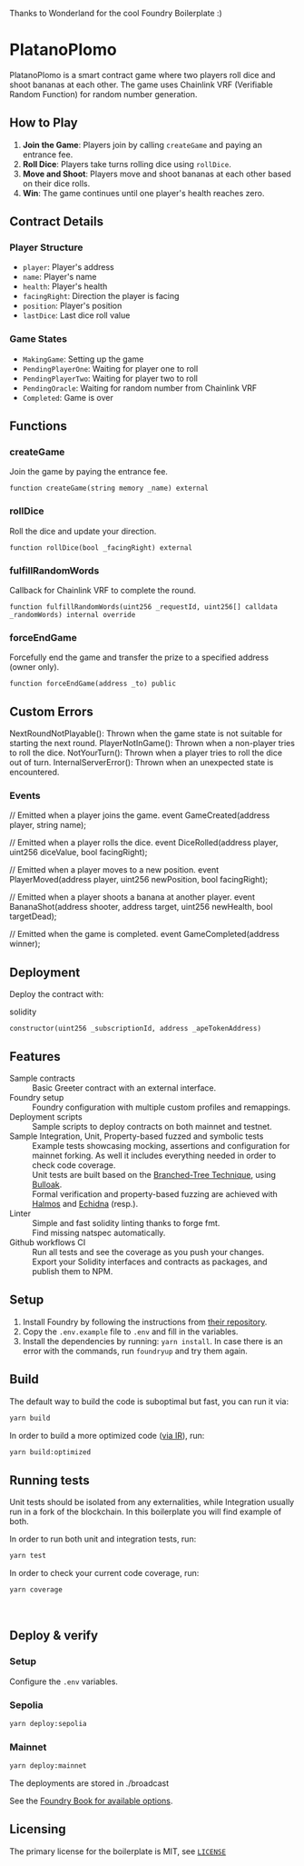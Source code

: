 Thanks to Wonderland for the cool Foundry Boilerplate :)

# PlatanoPlomo

PlatanoPlomo is a smart contract game where two players roll dice and shoot bananas at each other. The game uses Chainlink VRF (Verifiable Random Function) for random number generation.

## How to Play

1. **Join the Game**: Players join by calling `createGame` and paying an entrance fee.
2. **Roll Dice**: Players take turns rolling dice using `rollDice`.
3. **Move and Shoot**: Players move and shoot bananas at each other based on their dice rolls.
4. **Win**: The game continues until one player's health reaches zero.

## Contract Details

### Player Structure

- `player`: Player's address
- `name`: Player's name
- `health`: Player's health
- `facingRight`: Direction the player is facing
- `position`: Player's position
- `lastDice`: Last dice roll value

### Game States

- `MakingGame`: Setting up the game
- `PendingPlayerOne`: Waiting for player one to roll
- `PendingPlayerTwo`: Waiting for player two to roll
- `PendingOracle`: Waiting for random number from Chainlink VRF
- `Completed`: Game is over

## Functions

### createGame

Join the game by paying the entrance fee.

```solidity
function createGame(string memory _name) external
```

### rollDice
Roll the dice and update your direction.

```solidity
function rollDice(bool _facingRight) external
```

### fulfillRandomWords
Callback for Chainlink VRF to complete the round.

```solidity
function fulfillRandomWords(uint256 _requestId, uint256[] calldata _randomWords) internal override
```

### forceEndGame

Forcefully end the game and transfer the prize to a specified address (owner only).

```solidity
function forceEndGame(address _to) public
```

## Custom Errors
NextRoundNotPlayable(): Thrown when the game state is not suitable for starting the next round.
PlayerNotInGame(): Thrown when a non-player tries to roll the dice.
NotYourTurn(): Thrown when a player tries to roll the dice out of turn.
InternalServerError(): Thrown when an unexpected state is encountered.

### Events

// Emitted when a player joins the game.
event GameCreated(address player, string name);

// Emitted when a player rolls the dice.
event DiceRolled(address player, uint256 diceValue, bool facingRight);

// Emitted when a player moves to a new position.
event PlayerMoved(address player, uint256 newPosition, bool facingRight);

// Emitted when a player shoots a banana at another player.
event BananaShot(address shooter, address target, uint256 newHealth, bool targetDead);

// Emitted when the game is completed.
event GameCompleted(address winner);

## Deployment
Deploy the contract with:

solidity
```solidity
constructor(uint256 _subscriptionId, address _apeTokenAddress)
```

## Features

<dl>
  <dt>Sample contracts</dt>
  <dd>Basic Greeter contract with an external interface.</dd>

  <dt>Foundry setup</dt>
  <dd>Foundry configuration with multiple custom profiles and remappings.</dd>

  <dt>Deployment scripts</dt>
  <dd>Sample scripts to deploy contracts on both mainnet and testnet.</dd>

  <dt>Sample Integration, Unit, Property-based fuzzed and symbolic tests</dt>
  <dd>Example tests showcasing mocking, assertions and configuration for mainnet forking. As well it includes everything needed in order to check code coverage.</dd>
  <dd>Unit tests are built based on the <a href="https://twitter.com/PaulRBerg/status/1682346315806539776">Branched-Tree Technique</a>, using <a href="https://github.com/alexfertel/bulloak">Bulloak</a>.
  <dd>Formal verification and property-based fuzzing are achieved with <a href="https://github.com/a16z/halmos">Halmos</a> and <a href="https://github.com/crytic/echidna">Echidna</a> (resp.).

  <dt>Linter</dt>
  <dd>Simple and fast solidity linting thanks to forge fmt.</dd>
  <dd>Find missing natspec automatically.</dd>

  <dt>Github workflows CI</dt>
  <dd>Run all tests and see the coverage as you push your changes.</dd>
  <dd>Export your Solidity interfaces and contracts as packages, and publish them to NPM.</dd>
</dl>

## Setup

1. Install Foundry by following the instructions from [their repository](https://github.com/foundry-rs/foundry#installation).
2. Copy the `.env.example` file to `.env` and fill in the variables.
3. Install the dependencies by running: `yarn install`. In case there is an error with the commands, run `foundryup` and try them again.

## Build

The default way to build the code is suboptimal but fast, you can run it via:

```bash
yarn build
```

In order to build a more optimized code ([via IR](https://docs.soliditylang.org/en/v0.8.15/ir-breaking-changes.html#solidity-ir-based-codegen-changes)), run:

```bash
yarn build:optimized
```

## Running tests

Unit tests should be isolated from any externalities, while Integration usually run in a fork of the blockchain. In this boilerplate you will find example of both.

In order to run both unit and integration tests, run:

```bash
yarn test
```

In order to check your current code coverage, run:

```bash
yarn coverage
```

<br>

## Deploy & verify

### Setup

Configure the `.env` variables.

### Sepolia

```bash
yarn deploy:sepolia
```

### Mainnet

```bash
yarn deploy:mainnet
```

The deployments are stored in ./broadcast

See the [Foundry Book for available options](https://book.getfoundry.sh/reference/forge/forge-create.html).

## Licensing
The primary license for the boilerplate is MIT, see [`LICENSE`](https://github.com/defi-wonderland/solidity-foundry-boilerplate/blob/main/LICENSE)